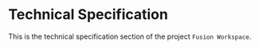 # Technical Specification

This is the technical specification section of the project `Fusion Workspace`.
